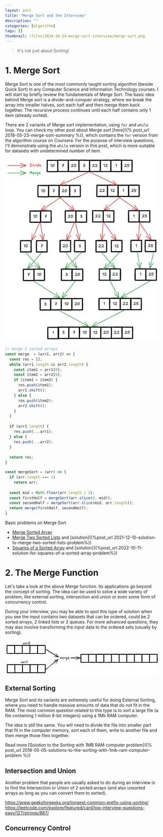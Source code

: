```yaml
---
layout: post
title: "Merge Sort and the Interview"
description: ""
categories: [algorithm]
tags: []
thumbnail: /files/2024-10-24-merge-sort-interview/merge-sort.png
---
```


> It's not just about Sorting!

# 1. Merge Sort

Merge Sort is one of the most commonly taught sorting algorithm (beside Quick Sort)
in any Computer Science and Information Technology courses. I will start by briefly review the
fundamentals of Merge Sort. The basic idea behind Merge sort is a divide-and-conquer strategy,
where we break the array into smaller halves, sort each half and then merge them back together.
The recursive process continues until each half contains only 1 item (already sorted).

There are 2 variants of Merge sort implementation, using `for` and `while` loop. You can check my
other post about Merge sort [here]({% post_url 2018-05-23-merge-sort-summary %}), which contains
the `for` version from the algorithm course on Coursera. For the purpose of
interview questions, I'll demonstrate using the `while` version in this post, which is more suitable
for datasets with undetermined number of item.

![Merge Sort Explain](/files/2024-10-24-merge-sort-interview/merge-sort.png)

```javascript
// merge 2 sorted arrays
const merge  = (arr1, arr2) => {
  const res = [];
  while (arr1.length && arr2.length) {
    const item1 = arr1[0];
    const item2 = arr2[0];
    if (item1 < item2) {
      res.push(item1);
      arr1.shift();
    } else {
      res.push(item2);
      arr2.shift();
    }
  }

  if (arr1.length) {
    res.push(...arr1);
  } else {
    res.push(...arr2);
  }

  return res;
}
```

```javascript
const mergeSort = (arr) => {
  if (arr.length === 1)
    return arr;
  
  const mid = Math.floor(arr.length / 2);
  const firstHalf = mergeSort(arr.slice(0, mid));
  const secondHalf = mergeSort(arr.slice(mid, arr.length));
  return merge(firstHalf, secondHalf);
}
```

Basic problems on Merge Sort
- [Merge Sorted Array](https://leetcode.com/problems/merge-sorted-array/description/)
- [Merge Two Sorted Lists](https://leetcode.com/problems/merge-two-sorted-lists/description/) and
[solution]({%post_url 2021-12-10-solution-to-merge-two-sorted-lists-problem%})
- [Squares of a Sorted Array](https://leetcode.com/problems/squares-of-a-sorted-array/description/)
and [solution]({%post_url 2022-10-11-solution-for-squares-of-a-sorted-array-problem%})

# 2. The Merge Function

Let's take a look at the above Merge function. Its applications go beyond the concept of sorting.
The idea can be used to solve a wide variety of problem, like external sorting, intersection and
union or even some form of concurrency control.

During your interview, you may be able to spot this type of solution when you see the input contains
two datasets that can be ordered, could be 2 sorted arrays, 2 linked lists or 2 queues. For more
advanced questions, they may also involve transforming the input data to the ordered sets (usually
by sorting).

![Merge Function](/files/2024-10-24-merge-sort-interview/merge-function.png)

## External Sorting

Merge Sort and its variants are extremely useful for doing External Sorting, where you need to
handle massive amounts of data that do not fit in the RAM. The most common question related to this
type is to sort a large file (a file containing 1 million 8-bit integers) using a 1Mb RAM computer.

The idea is still the same. You will need to divide the file into smaller part that fit in the
computer memory, sort each of them, write to another file and then merge those files together.

Read more [Solution to the Sorting with 1MB RAM computer problem]({% post_url 2018-05-05-solutions-to-the-sorting-with-1mb-ram-computer-problem %})

## Intersection and Union

Another problem that people are usually asked to do during an interview is to find the Intersection
or Union of 2 sorted arrays (and also unsorted arrays as long as you can convert them to sorted).

https://www.geeksforgeeks.org/longest-common-prefix-using-sorting/
https://leetcode.com/explore/featured/card/top-interview-questions-easy/127/strings/887/

## Concurrency Control